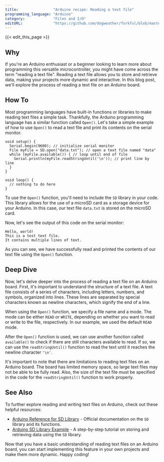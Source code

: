 ```yaml
---
title:                "Arduino recipe: Reading a text file"
programming_language: "Arduino"
category:             "Files and I/O"
editURL:              "https://github.com/dogweather/forkful/blob/master/content/en/arduino/reading-a-text-file.md"
---
```


{{< edit_this_page >}}

## Why

If you're an Arduino enthusiast or a beginner looking to learn more about programming this versatile microcontroller, you might have come across the term "reading a text file". Reading a text file allows you to store and retrieve data, making your projects more dynamic and interactive. In this blog post, we'll explore the process of reading a text file on an Arduino board.

## How To

Most programming languages have built-in functions or libraries to make reading text files a simple task. Thankfully, the Arduino programming language has a similar function called `Open()`. Let's take a simple example of how to use `Open()` to read a text file and print its contents on the serial monitor.

```Arduino
void setup() {
  Serial.begin(9600); // initialize serial monitor
  File myFile = SD.open("data.txt"); // open a text file named "data"
  while (myFile.available()) { // loop until end of file
    Serial.println(myFile.readStringUntil('\n')); // print line by line
  }
}

void loop() {
  // nothing to do here
}
```

To use the `Open()` function, you'll need to include the `SD` library in your code. This library allows for the use of a microSD card as a storage device for your Arduino. In this case, our text file `data.txt` is stored on the microSD card.

Now, let's see the output of this code on the serial monitor:

```
Hello, world!
This is a test text file.
It contains multiple lines of text.
```

As you can see, we have successfully read and printed the contents of our text file using the `Open()` function.

## Deep Dive

Now, let's delve deeper into the process of reading a text file on an Arduino board. First, it's important to understand the structure of a text file. A text file consists of a series of characters, including letters, numbers, and symbols, organized into lines. These lines are separated by special characters known as newline characters, which signify the end of a line.

When using the `Open()` function, we specify a file name and a mode. The mode can be either `READ` or `WRITE`, depending on whether you want to read or write to the file, respectively. In our example, we used the default `READ` mode.

After the `Open()` function is used, we can use another function called `available()` to check if there are still characters available to read. If so, we can use the `readStringUntil()` function to read the text until it reaches the newline character `'\n'`.

It's important to note that there are limitations to reading text files on an Arduino board. The board has limited memory space, so large text files may not be able to be fully read. Also, the size of the text file must be specified in the code for the `readStringUntil()` function to work properly.

## See Also

To further explore reading and writing text files on Arduino, check out these helpful resources:

- [Arduino Reference for SD Library](https://www.arduino.cc/en/Reference/SD) - Official documentation on the `SD` library and its functions.
- [Arduino SD Library Example](https://www.arduino.cc/en/Tutorial/Files) - A step-by-step tutorial on storing and retrieving data using the `SD` library.

Now that you have a basic understanding of reading text files on an Arduino board, you can start implementing this feature in your own projects and make them more dynamic. Happy coding!
